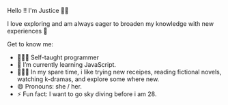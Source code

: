 Hello !! I'm Justice 👋🏾

I love exploring and am always eager to broaden my knowledge with new experiences 🌱

Get to know me: 
- 👩🏾‍💻 Self-taught programmer
- 🔭 I’m currently learning JavaScript.
- 🧑🏾‍🍳 In my spare time, i like trying new receipes, reading fictional novels, watching k-dramas, and explore some where new.
- 😄 Pronouns: she / her.
- ⚡ Fun fact: I want to go sky diving before i am 28.
